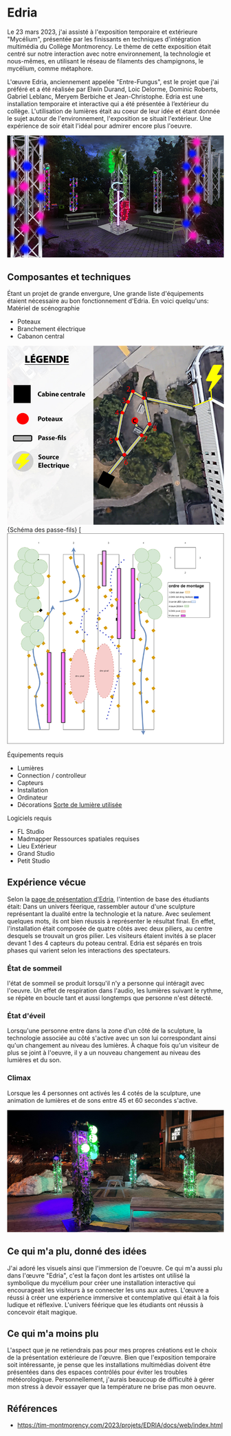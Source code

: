 # Edria
Le 23 mars 2023, j'ai assisté à l'exposition temporaire et extérieure "Mycélium", présentée par les finissants en techniques d'intégration multimédia du Collège Montmorency. Le thème de cette exposition était centré sur notre interaction avec notre environnement, la technologie et nous-mêmes, en utilisant le réseau de filaments des champignons, le mycélium, comme métaphore.

L'œuvre Edria, anciennement appelée "Entre-Fungus", est le projet que j'ai préféré et a été réalisée par Elwin Durand, Loic Delorme, Dominic Roberts, Gabriel Leblanc, Meryem Berbiche et Jean-Christophe. Edria est une installation temporaire et interactive qui a été présentée à l’extérieur du collège. L'utilisation de lumières était au coeur de leur idée et étant donnée le sujet autour de l'environnement, l'exposition se situait l'extérieur. Une expérience de soir était l'idéal pour admirer encore plus l'oeuvre.

![Produit final reproduit](Photos/MYCELIUM_Edria_produit_final_reproduit.jpg)

## Composantes et techniques
Étant un projet de grande envergure, Une grande liste d'équipements étaient nécessaire au bon fonctionnement d'Edria. En voici quelqu'uns:
Matériel de scénographie
- Poteaux
- Branchement électrique
- Cabanon central

![Schéma des passe-fils](Photos/MYCELIUM_Edria_schema_passe_fils.jpg){Schéma des passe-fils} [![Schéma du poteau central](Photos/MYCELIUM_Edria_schema_poteau_central.jpg)

Équipements requis
- Lumières
- Connection / controlleur
- Capteurs
- Installation
- Ordinateur
- Décorations
[Sorte de lumière utilisée](Photos/MYCELIUM_Edria_lumieres.jpg)

Logiciels requis
- FL Studio
- Madmapper
Ressources spatiales requises
- Lieu Extérieur
- Grand Studio
- Petit Studio

## Expérience vécue
Selon la [page de présentation d'Edria](https://tim-montmorency.com/2023/projets/EDRIA/docs/web/preproduction.html), l'intention de base des étudiants était: Dans un univers féerique, rassembler autour d'une sculpture représentant la dualité entre la technologie et la nature. Avec seulement quelques mots, ils ont bien réussis à représenter le résultat final. En effet, l'installation était composée de quatre côtés avec deux piliers, au centre desquels se trouvait un gros pilier. Les visiteurs étaient invités à se placer devant 1 des 4 capteurs du poteau central. Edria est séparés en trois phases qui varient selon les interactions des spectateurs. 

### État de sommeil 
l'état de sommeil se produit lorsqu'il n'y a personne qui intéragit avec l'oeuvre. Un effet de respiration dans l'audio, les lumières suivant le rythme, se répète en boucle tant et aussi longtemps que personne n'est détecté.
### État d'éveil
Lorsqu'une personne entre dans la zone d'un côté de la sculpture, la technologie associée au côté s'active avec un son lui correspondant ainsi qu'un changement au niveau des lumières. À chaque fois qu'un visiteur de plus se joint à l'oeuvre, il y a un nouveau changement au niveau des lumières et du son.
### Climax
Lorsque les 4 personnes ont activés les 4 cotés de la sculpture, une animation de lumières et de sons entre 45 et 60 secondes s'active.

![Vue d'ensemble de l'oeuvre](Photos/MYCELIUM_Edria_vue_densemble.jpg)

## Ce qui m'a plu, donné des idées
J'ai adoré les visuels ainsi que l'immersion de l'oeuvre. Ce qui m'a aussi plu dans l'œuvre "Edria", c'est la façon dont les artistes ont utilisé la symbolique du mycélium pour créer une installation interactive qui encourageait les visiteurs à se connecter les uns aux autres. L'œuvre a réussi à créer une expérience immersive et contemplative qui était à la fois ludique et réflexive. L'univers féérique que les étudiants ont réussis à concevoir était magique.

## Ce qui m'a moins plu
L'aspect que je ne retiendrais pas pour mes propres créations est le choix de la présentation extérieure de l'œuvre. Bien que l'exposition temporaire soit intéressante, je pense que les installations multimédias doivent être présentées dans des espaces contrôlés pour éviter les troubles météorologique. Personnellement, j'aurais beaucoup de difficulté à gérer mon stress à devoir essayer que la température ne brise pas mon oeuvre. 

## Références
- https://tim-montmorency.com/2023/projets/EDRIA/docs/web/index.html
